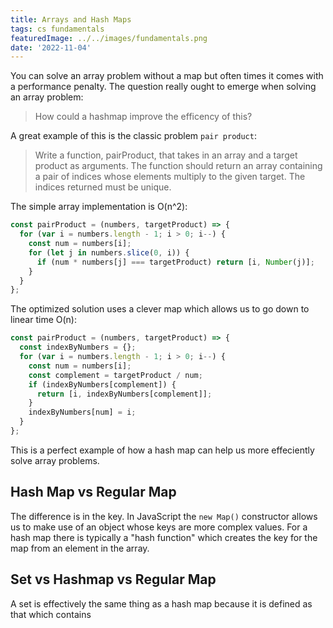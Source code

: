 ```yaml
---
title: Arrays and Hash Maps
tags: cs fundamentals
featuredImage: ../../images/fundamentals.png
date: '2022-11-04'
---
```


You can solve an array problem without a map but often times it comes with a performance penalty. The question really ought to emerge when solving an array problem:

> How could a hashmap improve the efficency of this?

A great example of this is the classic problem `pair product`:

> Write a function, pairProduct, that takes in an array and a target product as arguments. The function should return an array containing a pair of indices whose elements multiply to the given target. The indices returned must be unique.

The simple array implementation is O(n^2):
```javascript
const pairProduct = (numbers, targetProduct) => {
  for (var i = numbers.length - 1; i > 0; i--) {
    const num = numbers[i];
    for (let j in numbers.slice(0, i)) {
      if (num * numbers[j] === targetProduct) return [i, Number(j)];
    }
  }
};
```

The optimized solution uses a clever map which allows us to go down to linear time O(n):
```javascript
const pairProduct = (numbers, targetProduct) => {
  const indexByNumbers = {};
  for (var i = numbers.length - 1; i > 0; i--) {
    const num = numbers[i];
    const complement = targetProduct / num;
    if (indexByNumbers[complement]) {
      return [i, indexByNumbers[complement]];
    }
    indexByNumbers[num] = i;
  }
};
```

This is a perfect example of how a hash map can help us more effeciently solve array problems.

## Hash Map vs Regular Map
The difference is in the key. In JavaScript the `new Map()` constructor allows us to make use of an object whose keys are more complex values. For a hash map there is typically a "hash function" which creates the key for the map from an element in the array.

## Set vs Hashmap vs Regular Map
A set is effectively the same thing as a hash map because it is defined as that which contains 